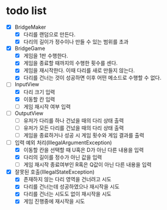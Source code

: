 # todo list

- [x] BridgeMaker
  - [x] 다리를 랜덤으로 만든다.
  - [x] 다리의 길이가 정수이나 만들 수 있는 범위를 초과
- [x] BridgeGame
  - [x] 게임을 1판 수행한다.
  - [x] 게임을 종료할 때까지의 수행한 횟수를 센다.
  - [x] 게임을 재시작한다. 이때 다리를 새로 만들지 않는다.
  - [x] 다리를 건너는 것이 성공하면 이후 어떤 메소드로 수행할 수 없다.
- [ ] InputView
  - [x] 다리 크기 입력
  - [x] 이동할 칸 입력
  - [ ] 게임 재시작 여부 입력
- [ ] OutputView
  - [ ] 유저가 다리를 하나 건넜을 때의 다리 상태 출력
  - [ ] 유저가 모든 다리를 건넜을 때의 다리 상태 출력
  - [ ] 게임을 종료하거나 성공 시 게임 횟수와 게임 결과를 출력
- [ ] 입력 예외 처리(IllegalArgumentException)
  - [x] 이동할 칸을 선택할 때 U혹은 D가 아닌 다른 내용을 입력
  - [x] 다리의 길이를 정수가 아닌 값을 입력
  - [ ] 게임 재시작 종료여부인 R혹은 Q값이 아닌 다른 내용을 입력
- [x] 잘못된 호출(IllegalStateException)
  - [x] 존재하지 않는 다리 영역을 건너려고 시도
  - [x] 다리를 건너는데 성공하였으나 재시작을 시도
  - [x] 다리를 건너는 시도도 없이 재시작을 시도
  - [x] 게임 진행중에 재시작을 시도